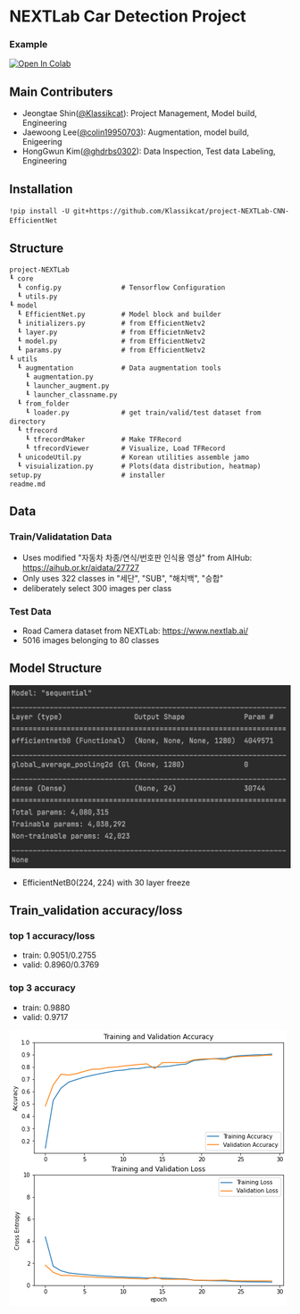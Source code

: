 # NEXTLab Car Detection Project

### Example
[![Open In Colab](https://colab.research.google.com/assets/colab-badge.svg)](https://colab.research.google.com/drive/1kumrFpGtc3K2hfOW8VRj4-AfuQFV4HIR?usp=sharing)

## Main Contributers
- Jeongtae Shin(<a href="https://github.com/Klassikcat">@Klassikcat</a>): Project Management, Model build, Engineering
- Jaewoong Lee(<a href="https://github.com/colin19950703">@colin19950703</a>): Augmentation, model build, Enigeering
- HongGwun Kim(<a href="https://github.com/ghdrbs0302">@ghdrbs0302</a>): Data Inspection, Test data Labeling, Engineering

## Installation
``!pip install -U git+https://github.com/Klassikcat/project-NEXTLab-CNN-EfficientNet``

## Structure
````
project-NEXTLab
┖ core
  ┖ config.py               # Tensorflow Configuration
  ┖ utils.py
┖ model
  ┖ EfficientNet.py         # Model block and builder
  ┖ initializers.py         # from EfficientNetv2
  ┖ layer.py                # from EfficietnNetv2
  ┖ model.py                # from EfficientNetv2
  ┖ params.py               # from EfficientNetv2
┖ utils
  ┖ augmentation            # Data augmentation tools
    ┖ augmentation.py
    ┖ launcher_augment.py
    ┖ launcher_classname.py
  ┖ from_folder             
    ┖ loader.py             # get train/valid/test dataset from directory
  ┖ tfrecord                 
    ┖ tfrecordMaker         # Make TFRecord
    ┖ tfrecordViewer        # Visualize, Load TFRecord 
  ┖ unicodeUtil.py          # Korean utilities assemble jamo
  ┖ visuialization.py       # Plots(data distribution, heatmap)
setup.py                    # installer
readme.md
````


## Data
### Train/Validatation Data
- Uses modified "자동차 차종/연식/번호판 인식용 영상" from AIHub: <a href="https://aihub.or.kr/aidata/27727"> https://aihub.or.kr/aidata/27727 </a>
- Only uses 322 classes in "세단", "SUB", "해치백", "승합"
- deliberately select 300 images per class  

### Test Data
- Road Camera dataset from NEXTLab: https://www.nextlab.ai/
- 5016 images belonging to 80 classes

## Model Structure
<img src="./image/model.png"></a>
- EfficientNetB0(224, 224) with 30 layer freeze

## Train_validation accuracy/loss

### top 1 accuracy/loss
- train: 0.9051/0.2755 
- valid: 0.8960/0.3769

### top 3 accuracy
- train: 0.9880
- valid: 0.9717

<img src="./image/valacc.png">
